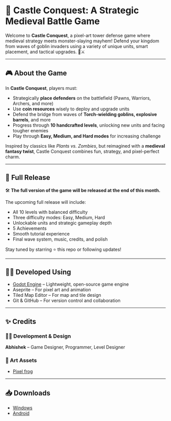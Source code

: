 # 🏰 Castle Conquest: A Strategic Medieval Battle Game

Welcome to **Castle Conquest**, a pixel-art tower defense game where medieval strategy meets monster-slaying mayhem! Defend your kingdom from waves of goblin invaders using a variety of unique units, smart placement, and tactical upgrades. 👑⚔️

---

## 🎮 About the Game

In **Castle Conquest**, players must:

- Strategically **place defenders** on the battlefield (Pawns, Warriors, Archers, and more)
- Use **coin resources** wisely to deploy and upgrade units
- Defend the bridge from waves of **Torch-wielding goblins, explosive barrels**, and more
- Progress through **10 handcrafted levels**, unlocking new units and facing tougher enemies
- Play through **Easy, Medium, and Hard modes** for increasing challenge

Inspired by classics like _Plants vs. Zombies_, but reimagined with a **medieval fantasy twist**, Castle Conquest combines fun, strategy, and pixel-perfect charm.

---

## 📅 Full Release

🛠️ **The full version of the game will be released at the end of this month.**

The upcoming full release will include:

- All 10 levels with balanced difficulty
- Three difficulty modes: Easy, Medium, Hard
- Unlockable units and strategic gameplay depth
- 5 Achievements
- Smooth tutorial experience
- Final wave system, music, credits, and polish

Stay tuned by starring ⭐ this repo or following updates!

---

## 🧑‍💻 Developed Using

- [Godot Engine](https://godotengine.org/) – Lightweight, open-source game engine
- Aseprite – For pixel art and animation
- Tiled Map Editor – For map and tile design
- Git & GitHub – For version control and collaboration

---

## ✨ Credits

### 👨‍💻 Development & Design

**Abhishek** – Game Designer, Programmer, Level Designer

### 🎨 Art Assets

- [Pixel frog](https://pixelfrog-assets.itch.io/)

---

## 📥 Downloads

- [Windows](https://github.com/Abhi25102004/Castle-Conquest/releases/download/v1.0.0/Castle.Conquest.apk)
- [Android](https://github.com/Abhi25102004/Castle-Conquest/releases/download/v1.0.0/Castle.Conquest.exe)
